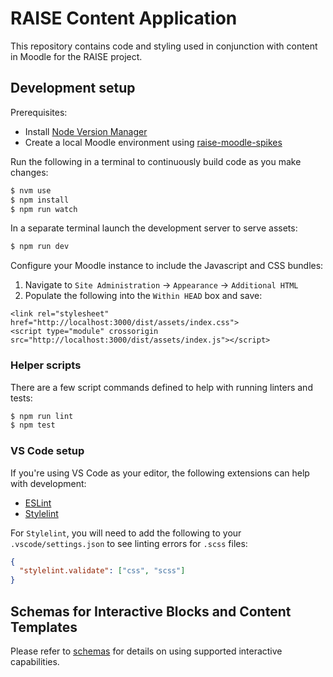 # RAISE Content Application

This repository contains code and styling used in conjunction with content in Moodle for the RAISE project.

## Development setup

Prerequisites:

* Install [Node Version Manager](https://github.com/nvm-sh/nvm)
* Create a local Moodle environment using [raise-moodle-spikes](https://github.com/openstax/raise-moodle-spikes)

Run the following in a terminal to continuously build code as you make changes:

```bash
$ nvm use
$ npm install
$ npm run watch
```

In a separate terminal launch the development server to serve assets:

```bash
$ npm run dev
```

Configure your Moodle instance to include the Javascript and CSS bundles:

1. Navigate to `Site Administration` -> `Appearance` -> `Additional HTML`
2. Populate the following into the `Within HEAD` box and save:

```
<link rel="stylesheet" href="http://localhost:3000/dist/assets/index.css">
<script type="module" crossorigin src="http://localhost:3000/dist/assets/index.js"></script>
```

### Helper scripts

There are a few script commands defined to help with running linters and tests:

```bash
$ npm run lint
$ npm test
```

### VS Code setup

If you're using VS Code as your editor, the following extensions can help with development:

* [ESLint](https://marketplace.visualstudio.com/items?itemName=dbaeumer.vscode-eslint)
* [Stylelint](https://marketplace.visualstudio.com/items?itemName=stylelint.vscode-stylelint)

For `Stylelint`, you will need to add the following to your `.vscode/settings.json` to see linting errors for `.scss` files:

```json
{
  "stylelint.validate": ["css", "scss"]
}
```

## Schemas for Interactive Blocks and Content Templates

Please refer to [schemas](docs/schemas.md) for details on using supported interactive capabilities.
